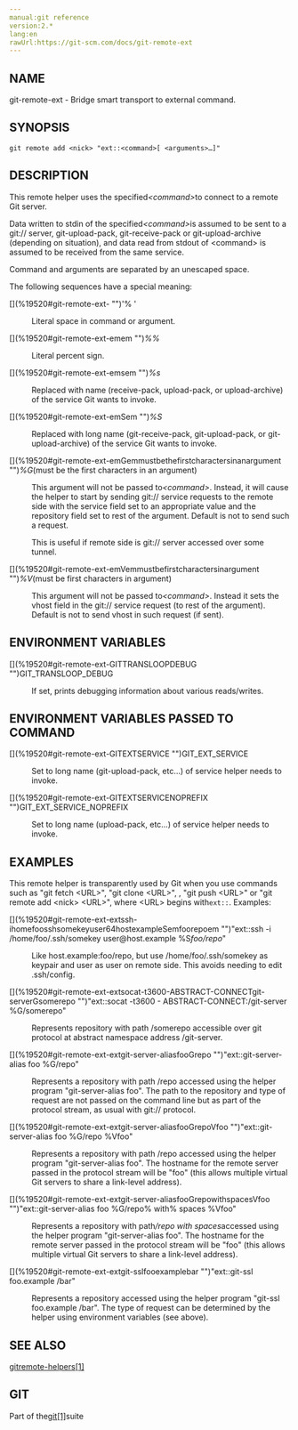 ```yaml
---
manual:git reference
version:2.*
lang:en
rawUrl:https://git-scm.com/docs/git-remote-ext
---
```



## [](%19520#_name "")NAME<a name="_name"></a>


git-remote-ext - Bridge smart transport to external command.





## [](%19520#_synopsis "")SYNOPSIS<a name="_synopsis"></a>

```
git remote add <nick> "ext::<command>[ <arguments>…​]"
```




## [](%19520#_description "")DESCRIPTION<a name="_description"></a>


This remote helper uses the specified<em>&lt;command&gt;</em>to connect to a remote Git server.




Data written to stdin of the specified<em>&lt;command&gt;</em>is assumed to be sent to a git:// server, git-upload-pack, git-receive-pack or git-upload-archive (depending on situation), and data read from stdout of &lt;command&gt; is assumed to be received from the same service.




Command and arguments are separated by an unescaped space.




The following sequences have a special meaning:


<dl><dt id='git-remote-ext-'>[](%19520#git-remote-ext- "")&#39;% &#39;</dt><dd>

Literal space in command or argument.

</dd><dt id='git-remote-ext-emem'>[](%19520#git-remote-ext-emem "")<em>%%</em></dt><dd>

Literal percent sign.

</dd><dt id='git-remote-ext-emsem'>[](%19520#git-remote-ext-emsem "")<em>%s</em></dt><dd>

Replaced with name (receive-pack, upload-pack, or upload-archive) of the service Git wants to invoke.

</dd><dt id='git-remote-ext-emSem'>[](%19520#git-remote-ext-emSem "")<em>%S</em></dt><dd>

Replaced with long name (git-receive-pack, git-upload-pack, or git-upload-archive) of the service Git wants to invoke.

</dd><dt id='git-remote-ext-emGemmustbethefirstcharactersinanargument'>[](%19520#git-remote-ext-emGemmustbethefirstcharactersinanargument "")<em>%G</em>(must be the first characters in an argument)</dt><dd>

This argument will not be passed to<em>&lt;command&gt;</em>. Instead, it will cause the helper to start by sending git:// service requests to the remote side with the service field set to an appropriate value and the repository field set to rest of the argument. Default is not to send such a request.



This is useful if remote side is git:// server accessed over some tunnel.


</dd><dt id='git-remote-ext-emVemmustbefirstcharactersinargument'>[](%19520#git-remote-ext-emVemmustbefirstcharactersinargument "")<em>%V</em>(must be first characters in argument)</dt><dd>

This argument will not be passed to<em>&lt;command&gt;</em>. Instead it sets the vhost field in the git:// service request (to rest of the argument). Default is not to send vhost in such request (if sent).

</dd></dl>



## [](%19520#_environment_variables "")ENVIRONMENT VARIABLES<a name="_environment_variables"></a>
<dl><dt id='git-remote-ext-GITTRANSLOOPDEBUG'>[](%19520#git-remote-ext-GITTRANSLOOPDEBUG "")GIT_TRANSLOOP_DEBUG</dt><dd>

If set, prints debugging information about various reads/writes.

</dd></dl>



## [](%19520#_environment_variables_passed_to_command "")ENVIRONMENT VARIABLES PASSED TO COMMAND<a name="_environment_variables_passed_to_command"></a>
<dl><dt id='git-remote-ext-GITEXTSERVICE'>[](%19520#git-remote-ext-GITEXTSERVICE "")GIT_EXT_SERVICE</dt><dd>

Set to long name (git-upload-pack, etc…​) of service helper needs to invoke.

</dd><dt id='git-remote-ext-GITEXTSERVICENOPREFIX'>[](%19520#git-remote-ext-GITEXTSERVICENOPREFIX "")GIT_EXT_SERVICE_NOPREFIX</dt><dd>

Set to long name (upload-pack, etc…​) of service helper needs to invoke.

</dd></dl>



## [](%19520#_examples "")EXAMPLES<a name="_examples"></a>


This remote helper is transparently used by Git when you use commands such as &quot;git fetch &lt;URL&gt;&quot;, &quot;git clone &lt;URL&gt;&quot;, , &quot;git push &lt;URL&gt;&quot; or &quot;git remote add &lt;nick&gt; &lt;URL&gt;&quot;, where &lt;URL&gt; begins with`ext::`. Examples:


<dl><dt id='git-remote-ext-extssh-ihomefoosshsomekeyuser64hostexampleSemfoorepoem'>[](%19520#git-remote-ext-extssh-ihomefoosshsomekeyuser64hostexampleSemfoorepoem "")&quot;ext::ssh -i /home/foo/.ssh/somekey user@host.example %S<em>foo/repo</em>&quot;</dt><dd>

Like host.example:foo/repo, but use /home/foo/.ssh/somekey as keypair and user as user on remote side. This avoids needing to edit .ssh/config.

</dd><dt id='git-remote-ext-extsocat-t3600-ABSTRACT-CONNECTgit-serverGsomerepo'>[](%19520#git-remote-ext-extsocat-t3600-ABSTRACT-CONNECTgit-serverGsomerepo "")&quot;ext::socat -t3600 - ABSTRACT-CONNECT:/git-server %G/somerepo&quot;</dt><dd>

Represents repository with path /somerepo accessible over git protocol at abstract namespace address /git-server.

</dd><dt id='git-remote-ext-extgit-server-aliasfooGrepo'>[](%19520#git-remote-ext-extgit-server-aliasfooGrepo "")&quot;ext::git-server-alias foo %G/repo&quot;</dt><dd>

Represents a repository with path /repo accessed using the helper program &quot;git-server-alias foo&quot;. The path to the repository and type of request are not passed on the command line but as part of the protocol stream, as usual with git:// protocol.

</dd><dt id='git-remote-ext-extgit-server-aliasfooGrepoVfoo'>[](%19520#git-remote-ext-extgit-server-aliasfooGrepoVfoo "")&quot;ext::git-server-alias foo %G/repo %Vfoo&quot;</dt><dd>

Represents a repository with path /repo accessed using the helper program &quot;git-server-alias foo&quot;. The hostname for the remote server passed in the protocol stream will be &quot;foo&quot; (this allows multiple virtual Git servers to share a link-level address).

</dd><dt id='git-remote-ext-extgit-server-aliasfooGrepowithspacesVfoo'>[](%19520#git-remote-ext-extgit-server-aliasfooGrepowithspacesVfoo "")&quot;ext::git-server-alias foo %G/repo% with% spaces %Vfoo&quot;</dt><dd>

Represents a repository with path<em>/repo with spaces</em>accessed using the helper program &quot;git-server-alias foo&quot;. The hostname for the remote server passed in the protocol stream will be &quot;foo&quot; (this allows multiple virtual Git servers to share a link-level address).

</dd><dt id='git-remote-ext-extgit-sslfooexamplebar'>[](%19520#git-remote-ext-extgit-sslfooexamplebar "")&quot;ext::git-ssl foo.example /bar&quot;</dt><dd>

Represents a repository accessed using the helper program &quot;git-ssl foo.example /bar&quot;. The type of request can be determined by the helper using environment variables (see above).

</dd></dl>



## [](%19520#_see_also "")SEE ALSO<a name="_see_also"></a>


[gitremote-helpers[1]](%6457  "")





## [](%19520#_git "")GIT<a name="_git"></a>


Part of the[git[1]](%2248  "")suite





